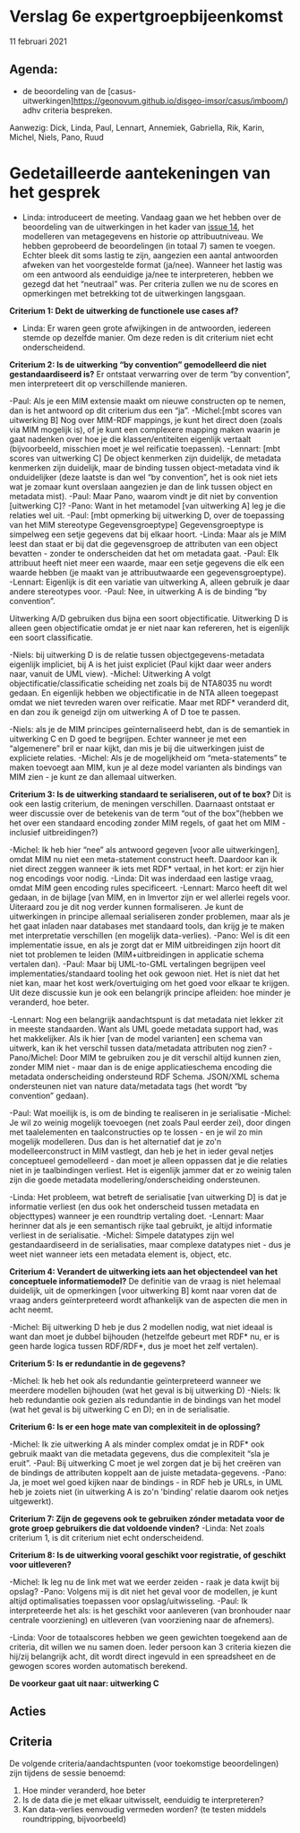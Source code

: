 # Verslag 6e expertgroepbijeenkomst 
11 februari 2021

## Agenda: 
- de beoordeling van de [casus-uitwerkingen]https://geonovum.github.io/disgeo-imsor/casus/imboom/) adhv criteria bespreken. 

Aanwezig: Dick, Linda, Paul, Lennart, Annemiek, Gabriella, Rik, Karin, Michel, Niels, Pano, Ruud

# Gedetailleerde aantekeningen van het gesprek
- Linda: introduceert de meeting. Vandaag gaan we het hebben over de beoordeling van de uitwerkingen in het kader van [issue 14][1], het modelleren van metagegevens en historie op attribuutniveau. We hebben geprobeerd de beoordelingen (in totaal 7) samen te voegen. Echter bleek dit soms lastig te zijn, aangezien een aantal antwoorden afweken van het voorgestelde format (ja/nee). Wanneer het lastig was om een antwoord als eenduidige ja/nee te interpreteren, hebben we gezegd dat het “neutraal” was. Per criteria zullen we nu de scores en opmerkingen met betrekking tot de uitwerkingen langsgaan.  

**Criterium 1: Dekt de uitwerking de functionele use cases af?**

- Linda: Er waren geen grote afwijkingen in de antwoorden, iedereen stemde op dezelfde manier. Om deze reden is dit criterium niet echt onderscheidend. 

**Criterium 2: Is de uitwerking “by convention” gemodelleerd die niet gestandaardiseerd is?**
Er ontstaat verwarring over de term “by convention”, men interpreteert dit op verschillende manieren.  

-Paul: Als je een MIM extensie maakt om nieuwe constructen op te nemen, dan is het antwoord op dit criterium dus een “ja”.
-Michel:[mbt scores van uitwerking B] Nog over MIM-RDF mappings, je kunt het direct doen (zoals via MIM mogelijk is), of je kunt een complexere mapping maken waarin je gaat nadenken over hoe je die klassen/entiteiten eigenlijk vertaalt (bijvoorbeeld, misschien moet je wel reificatie toepassen). 
-Lennart: [mbt scores van uitwerking C] De object kenmerken zijn duidelijk, de metadata kenmerken zijn duidelijk, maar de binding tussen object-metadata vind ik onduidelijker (deze laatste is dan wel “by convention”, het is ook niet iets wat je zomaar kunt overslaan aangezien je dan de link tussen object en metadata mist). 
-Paul: Maar Pano, waarom vindt je dit niet by convention [uitwerking C]?
-Pano: Want in het metamodel [van uitwerking A] leg je die relaties wel uit.
-Paul: [mbt opmerking bij uitwerking D, over de toepassing van het MIM stereotype Gegevensgroeptype] Gegevensgroeptype is simpelweg een setje gegevens dat bij elkaar hoort.
-Linda: Maar als je MIM leest dan staat er bij dat die gegevensgroep de attributen van een object bevatten - zonder te onderscheiden dat het om metadata gaat. 
-Paul: Elk attribuut heeft niet meer een waarde, maar een setje gegevens die elk een waarde hebben (je maakt van je attribuutwaarde een gegevensgroeptype).
-Lennart: Eigenlijk is dit een variatie van uitwerking A, alleen gebruik je daar andere stereotypes voor.
-Paul: Nee, in uitwerking A is de binding “by convention”.

Uitwerking A/D  gebruiken dus bijna een soort objectificatie. Uitwerking D is alleen geen objectificatie omdat je er niet naar kan refereren, het is eigenlijk een soort classificatie.

-Niels: bij uitwerking D is de relatie tussen objectgegevens-metadata eigenlijk impliciet, bij A is het juist expliciet (Paul kijkt daar weer anders naar, vanuit de UML view).
-Michel: Uitwerking A volgt objectificatie/classificatie scheiding net zoals bij de NTA8035 nu wordt gedaan. En eigenlijk hebben we objectificatie in de NTA alleen toegepast omdat we niet tevreden waren over reificatie. Maar met RDF* veranderd dit, en dan zou ik geneigd zijn om uitwerking A of D toe te passen.

-Niels: als je de MIM principes geïnternaliseerd hebt, dan is de semantiek in uitwerking C en D goed te begrijpen. Echter wanneer je met een “algemenere” bril er naar kijkt, dan mis je bij die uitwerkingen juist de expliciete relaties.
-Michel: Als je de mogelijkheid om “meta-statements” te maken toevoegt aan MIM, kun je al deze model varianten als bindings van MIM zien - je kunt ze dan allemaal uitwerken. 

**Criterium 3: Is de uitwerking standaard te serialiseren, out of te box?**
Dit is ook een lastig criterium, de meningen verschillen. Daarnaast ontstaat er weer discussie over de betekenis van de term “out of the box”(hebben we het over een standaard encoding zonder MIM regels, of gaat het om MIM - inclusief uitbreidingen?)

-Michel: Ik heb hier “nee” als antwoord gegeven [voor alle uitwerkingen], omdat MIM nu niet een meta-statement construct heeft. Daardoor kan ik niet direct zeggen wanneer ik iets met RDF* vertaal, in het kort: er zijn hier nog encodings voor nodig. 
-Linda: Dit was inderdaad een lastige vraag, omdat MIM geen encoding rules specificeert.
-Lennart: Marco heeft dit wel gedaan, in de bijlage [van MIM, en in Imvertor zijn er wel allerlei regels voor. Uiteraard zou je dit nog verder kunnen formaliseren. Je kunt de uitwerkingen in principe allemaal serialiseren zonder problemen, maar als je het gaat inladen naar databases met standaard tools, dan krijg je te maken met interpretatie verschillen (en mogelijk data-verlies). 
-Pano: Wel is dit een implementatie issue, en als je zorgt dat er MIM uitbreidingen zijn hoort dit niet tot problemen te leiden (MIM+uitbreidingen in applicatie schema vertalen dan). 
-Paul: Maar bij UML-to-GML vertalingen begrijpen veel implementaties/standaard tooling het ook gewoon niet. Het is niet dat het niet kan, maar het kost werk/overtuiging om het goed voor elkaar te krijgen. Uit deze discussie kun je ook een belangrijk principe afleiden: hoe minder je veranderd, hoe beter.

-Lennart: Nog een belangrijk aandachtspunt is dat metadata niet lekker zit in meeste standaarden. Want als UML goede metadata support had, was het makkelijker. Als ik hier [van de model varianten] een schema van uitwerk, kan ik het verschil tussen data/metadata attributen nog zien? 
-Pano/Michel: Door MIM te gebruiken zou je dit verschil altijd kunnen zien, zonder MIM niet - maar dan is de enige applicatieschema encoding die metadata onderscheiding ondersteund RDF Schema. JSON/XML schema ondersteunen niet van nature data/metadata tags (het wordt “by convention” gedaan). 

-Paul: Wat moeilijk is, is om de binding te realiseren in je serialisatie
-Michel: Je wil zo weinig mogelijk toevoegen (net zoals Paul eerder zei), door dingen met taalelementen en taalconstructies op te lossen - en je wil zo min mogelijk modelleren. Dus dan is het alternatief dat je zo'n modelleerconstruct in MIM vastlegt, dan heb je het in ieder geval netjes conceptueel gemodelleerd - dan moet je alleen oppassen dat je die relaties niet in je taalbindingen verliest. Het is eigenlijk jammer dat er zo weinig talen zijn die goede metadata modellering/onderscheiding ondersteunen. 

-Linda: Het probleem, wat betreft de serialisatie [van uitwerking D] is dat je informatie verliest (en dus ook het onderscheid tussen metadata en objecttypes) wanneer je een roundtrip vertaling doet. 
-Lennart: Maar herinner dat als je een semantisch rijke taal gebruikt, je altijd informatie verliest in de serialisatie. 
-Michel: Simpele datatypes zijn wel gestandaardiseerd in de serialisaties, maar complexe datatypes niet - dus je weet niet wanneer iets een metadata element is, object, etc. 

**Criterium 4: Verandert de uitwerking iets aan het objectendeel van het conceptuele informatiemodel?**
De definitie van de vraag is niet helemaal duidelijk, uit de opmerkingen [voor uitwerking B] komt naar voren dat de vraag anders geïnterpreteerd wordt afhankelijk van de aspecten die men in acht neemt.

-Michel: Bij uitwerking D heb je dus 2 modellen nodig, wat niet ideaal is want dan moet je dubbel bijhouden (hetzelfde gebeurt met RDF* nu, er is geen harde logica tussen RDF/RDF*, dus je moet het zelf vertalen).

**Criterium 5: Is er redundantie in de gegevens?**

-Michel: Ik heb het ook als redundantie geïnterpreteerd wanneer we meerdere modellen bijhouden (wat het geval is bij uitwerking D)
-Niels: Ik heb redundantie ook gezien als redundantie in de bindings van het model (wat het geval is bij uitwerking C en D); en in de serialisatie. 

**Criterium 6: Is er een hoge mate van complexiteit in de oplossing?**

-Michel: Ik zie uitwerking A als minder complex omdat je in RDF* ook gebruik maakt van die metadata gegevens, dus die complexiteit “sla je eruit”. 
-Paul: Bij uitwerking C moet je wel zorgen dat je bij het creëren van de bindings de attributen koppelt aan de juiste metadata-gegevens. 
-Pano: Ja, je moet wel goed kijken naar de bindings - in RDF heb je URLs, in UML heb je zoiets niet (in uitwerking A is zo'n 'binding' relatie daarom ook netjes uitgewerkt). 

**Criterium 7: Zijn de gegevens ook te gebruiken zónder metadata voor de grote groep gebruikers die dat voldoende vinden?**
-Linda: Net zoals criterium 1, is dit criterium niet echt onderscheidend. 

**Criterium 8: Is de uitwerking vooral geschikt voor registratie, of geschikt voor uitleveren?**

-Michel: Ik leg nu de link met wat we eerder zeiden - raak je data kwijt bij opslag? 
-Pano: Volgens mij is dit niet het geval voor de modellen, je kunt altijd optimalisaties toepassen voor opslag/uitwisseling. 
-Paul: Ik interpreteerde het als: is het geschikt voor aanleveren (van bronhouder naar centrale voorziening) en uitleveren (van voorziening naar de afnemers).

-Linda: Voor de totaalscores hebben we geen gewichten toegekend aan de criteria, dit willen we nu samen doen. Ieder persoon kan 3 criteria kiezen die hij/zij belangrijk acht, dit wordt direct ingevuld in een spreadsheet en de gewogen scores worden automatisch berekend.

**De voorkeur gaat uit naar: uitwerking C** 

## Acties

## Criteria

De volgende criteria/aandachtspunten (voor toekomstige beoordelingen) zijn tijdens de sessie benoemd:

1. Hoe minder veranderd, hoe beter
2. Is de data die je met elkaar uitwisselt, eenduidig te interpreteren?
3. Kan data-verlies eenvoudig vermeden worden? (te testen middels roundtripping, bijvoorbeeld) 

[1]: https://github.com/Geonovum/disgeo-imsor/issues/14

